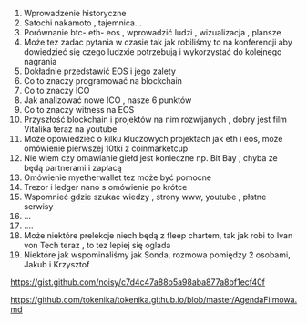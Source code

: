 1. Wprowadzenie historyczne
2. Satochi nakamoto , tajemnica…
3. Porównanie btc- eth- eos , wprowadzić ludzi , wizualizacja , plansze
4. Może tez zadac pytania w czasie tak jak robiliśmy to na konferencji aby dowiedzieć się czego ludzxie potrzebują i wykorzystać do kolejnego nagrania
5. Dokładnie przedstawić EOS i jego zalety
6. Co to znaczy programować na blockchain
7. Co to znaczy ICO
8. Jak analizować nowe ICO , nasze 6 punktów
9. Co to znaczy witness na EOS
10. Przyszłość blockchain  i projektów na nim rozwijanych , dobry jest film Vitalika teraz na youtube
11. Może opowiedzieć o kilku kluczowych projektach jak  eth i eos, może omówienie pierwszej 10tki z coinmarketcup
12. Nie wiem czy omawianie giełd jest konieczne np. Bit Bay , chyba ze będą partnerami i zapłacą
13. Omówienie myetherwallet tez może być pomocne
14. Trezor i ledger nano s omówienie  po krótce
15. Wspomnieć gdzie szukac wiedzy , strony www, youtube , płatne serwisy
16. …
17. ….
18. Może niektóre prelekcje niech będą z fleep chartem, tak jak robi to Ivan von Tech teraz , to tez lepiej się oglada
19. Niektóre jak wspominaliśmy jak Sonda, rozmowa pomiędzy 2 osobami, Jakub i Krzysztof



https://gist.github.com/noisy/c7d4c47a88b5a98aba877a8bf1ecf40f

https://github.com/tokenika/tokenika.github.io/blob/master/AgendaFilmowa.md